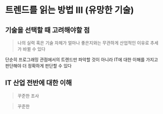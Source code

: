 # 트렌드를 읽는 방법 III (유망한 기술)

## 기술을 선택할 때 고려해야할 점

>나의 실력 혹은 기술 자체가 얼마나 좋은지와는 무관하게 산업적인 이유로 추세가 바뀔 수 있다

단순히 프로그래밍 관점에서의 트렌드만 파악할 것이 아니라 IT에 대한 이해를 가지고 판단해야 더 정확하게 판단할 수 있다

## IT 산업 전반에 대한 이해

>꾸준한 조사

>꾸준한 

